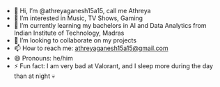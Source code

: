 - 👋 Hi, I’m @athreyaganesh15a15, call me Athreya
- 👀 I’m interested in Music, TV Shows, Gaming
- 🌱 I’m currently learning my bachelors in AI and Data Analytics from Indian Institute of Technology, Madras
- 💞️ I’m looking to collaborate on my projects
- 📫 How to reach me: athreyaganesh15a15@gmail.com
- 😄 Pronouns: he/him
- ⚡ Fun fact: I am very bad at Valorant, and I sleep more during the day than at night 💀

<!---
athreyaganesh15a15/athreyaganesh15a15 is a ✨ special ✨ repository because its `README.md` (this file) appears on your GitHub profile.
You can click the Preview link to take a look at your changes.
--->
